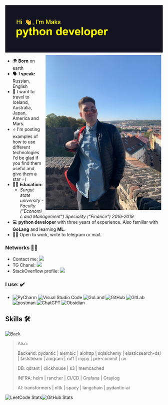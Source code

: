 <img src="https://github.com/xodiumx/xodiumx/blob/main/new_header.png" alt="header">

<div class="container">
<img src="https://raw.githubusercontent.com/xodiumx/xodiumx/main/photo.JPG" width="370" alt="Иллюстрация" align="right" vspace="5" hspace="5">
</div>

* 🌍 **Born** on earth
* 🗣 **I speak:** Russian, English
* 🚀 I want to travel to Iceland, Australia, Japan, America and Mars.
* ⭐ I'm posting examples of how to use different technologies I'd be glad if you find them useful and give them a star =)
* 👨‍🎓 **Education:**
    + *Surgut state university - Faculty ("Economic and Management") Speciality ("Finance") 2016-2019*
* 💻 **python developer** with three years of experience. Also familiar with **GoLang** and learning **ML**.
* 🙋‍♂️ Open to work, write to telegram or mail.

### Networks 👨‍💻

- Contact me: [![](https://img.shields.io/badge/Telegram-000000?style=for-the-badge&logo=telegram&logoColor=white)](https://t.me/axlekseev)
- TG Chanel: [![](https://img.shields.io/badge/Telegram-000000?style=for-the-badge&logo=telegram&logoColor=white)](https://t.me/iprogu)
- StackOverflow profile: [![](https://img.shields.io/badge/-Stackoverflow-000000?style=for-the-badge&logo=stack-overflow&logoColor=white)](https://ru.stackoverflow.com/users/516938/maksim-alekseev)
    
### I use: ✔️

- ![PyCharm](https://img.shields.io/badge/pycharm-143?style=for-the-badge&logo=pycharm&logoColor=white&color=black) ![Visual Studio Code](https://img.shields.io/badge/Visual%20Studio%20Code-000000?style=for-the-badge&logo=visual-studio-code&logoColor=white) ![GoLand](https://img.shields.io/badge/GoLand-0f0f0f?&style=for-the-badge&logo=goland&logoColor=white) ![GitHub](https://img.shields.io/badge/github-000000?style=for-the-badge&logo=github&logoColor=white) ![GitLab](https://img.shields.io/badge/gitlab-000000?style=for-the-badge&logo=gitlab&logoColor=orange) ![postman](https://img.shields.io/badge/Postman-000000?style=for-the-badge&logo=Postman&logoColor=white) ![ChatGPT](https://img.shields.io/badge/chatGPT-000000?style=for-the-badge&logo=openai&logoColor=white) ![Obsidian](https://img.shields.io/badge/Obsidian-000000?style=for-the-badge&logo=obsidian&logoColor=white)

## Skills 🛠️

![Back](https://skillicons.dev/icons?i=python,golang,fastapi,django,flask,sklearn,pytorch,postgresql,elasticsearch,redis,mongodb,linux,nginx,docker,kubernetes,kafka,rabbitmq,grafana,prometheus,js,vue,nuxt,git)

> Also:
> 
> Backend: pydantic | alembic | aiohttp | sqlalchemy | elasticsearch-dsl | faststream | aiogram | ruff | mypy | pre-commit | uv
> 
> DB: qdrant | clickhouse | s3 | memcached
>
> INFRA: helm | rancher | CI/CD | Grafana | Graylog
>
> AI: transformers | nltk | spacy | langchain | pydantic-ai

<div style="display: inline-block; vertical-align: top;">
  <img src="https://leetcard.jacoblin.cool/oxdium?theme=radical&width=480" alt="LeetCode Stats" align="left">
  <img src="https://github-readme-stats-5han-git-master-xodiumxs-projects.vercel.app/api/top-langs/?username=xodiumx&hide=javascript,html,Jupyter%20Notebook,Mustache,CSS,SCSS,Vue,TypeScript&theme=radical&layout=compact" alt="GitHub Stats" width="320" align="right">
</div>

